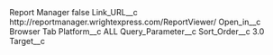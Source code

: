 <?xml version="1.0" encoding="UTF-8"?>
<CustomMetadata xmlns="http://soap.sforce.com/2006/04/metadata" xmlns:xsi="http://www.w3.org/2001/XMLSchema-instance" xmlns:xsd="http://www.w3.org/2001/XMLSchema">
    <label>Report Manager</label>
    <protected>false</protected>
    <values>
        <field>Link_URL__c</field>
        <value xsi:type="xsd:string">http://reportmanager.wrightexpress.com/ReportViewer/</value>
    </values>
    <values>
        <field>Open_in__c</field>
        <value xsi:type="xsd:string">Browser Tab</value>
    </values>
    <values>
        <field>Platform__c</field>
        <value xsi:type="xsd:string">ALL</value>
    </values>
    <values>
        <field>Query_Parameter__c</field>
        <value xsi:nil="true"/>
    </values>
    <values>
        <field>Sort_Order__c</field>
        <value xsi:type="xsd:double">3.0</value>
    </values>
    <values>
        <field>Target__c</field>
        <value xsi:nil="true"/>
    </values>
</CustomMetadata>
